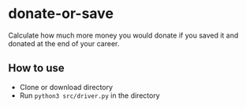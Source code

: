 # donate-or-save
Calculate how much more money you would donate if you saved it and donated at the end of your career.

## How to use
- Clone or download directory 
- Run `python3 src/driver.py` in the directory
